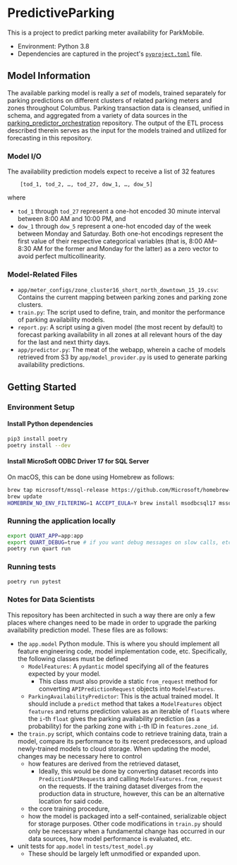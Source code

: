 # PredictiveParking
This is a project to predict parking meter availability for ParkMobile.

- Environment: Python 3.8
- Dependencies are captured in the project's [`pyproject.toml`](pyproject.toml)
  file.

## Model Information
The available parking model is really a *set* of models, trained separately for
parking predictions on different clusters of related parking meters and zones
throughout Columbus. Parking transaction data is cleansed, unified in schema,
and aggregated from a variety of data sources in the
[parking_predictor_orchestration](https://github.com/SmartColumbusOS/parking_predictor_orchestration)
repository. The output of the ETL process described therein serves as the input
for the models trained and utilized for forecasting in this repository.

### Model I/O
The availability prediction models expect to receive a list of 32 features
```
    [tod_1, tod_2, …, tod_27, dow_1, …, dow_5]
```
where
  - `tod_1` through `tod_27` represent a one-hot encoded 30 minute interval
    between 8:00 AM and 10:00 PM,
    and
  - `dow_1` through `dow_5` represent a one-hot encoded day of the week between
    Monday and Saturday.
Both one-hot encodings represent the first value of their respective
categorical variables (that is, 8:00 AM–8:30 AM for the former and Monday for
the latter) as a zero vector to avoid perfect multicollinearity.

### Model-Related Files
  - `app/meter_configs/zone_cluster16_short_north_downtown_15_19.csv`: Contains
    the current mapping between parking zones and parking zone clusters.
  - `train.py`: The script used to define, train, and monitor the performance of
    parking availability models.
  - `report.py`: A script using a given model (the most recent by default) to
    forecast parking availability in all zones at all relevant hours of the day
    for the last and next thirty days.
  - `app/predictor.py`: The meat of the webapp, wherein a cache of models
    retrieved from S3 by `app/model_provider.py` is used to generate parking
    availability predictions.

## Getting Started
### Environment Setup
#### Install Python dependencies
```bash
pip3 install poetry
poetry install --dev
```

#### Install MicroSoft ODBC Driver 17 for SQL Server
On macOS, this can be done using Homebrew as follows:
```bash
brew tap microsoft/mssql-release https://github.com/Microsoft/homebrew-mssql-release
brew update
HOMEBREW_NO_ENV_FILTERING=1 ACCEPT_EULA=Y brew install msodbcsql17 mssql-tools
```

### Running the application locally
```bash
export QUART_APP=app:app
export QUART_DEBUG=true # if you want debug messages on slow calls, etc.
poetry run quart run
```

### Running tests
```bash
poetry run pytest
```

### Notes for Data Scientists
This repository has been architected in such a way there are only a few places
where changes need to be made in order to upgrade the parking availability
prediction model. These files are as follows:
- the `app.model` Python module. This is where you should implement all feature
  engineering code, model implementation code, etc. Specifically, the following
  classes must be defined
  - `ModelFeatures`: A `pydantic` model specifying all of the features expected
    by your model.
    - This class must also provide a static `from_request` method for
      converting `APIPredictionRequest` objects into `ModelFeatures`.
  - `ParkingAvailabilityPredictor`: This is the actual trained model. It should
    include a `predict` method that takes a `ModelFeatures` object `features`
    and returns prediction values as an iterable of `float`s where the `i`-th
    `float` gives the parking availability prediction (as a probability) for
    the parking zone with `i`-th ID in `features.zone_id`.
- the `train.py` script, which contains code to retrieve training data, train a
  model, compare its performance to its recent predecessors, and upload
  newly-trained models to cloud storage. When updating the model, changes may
  be necessary here to control
  - how features are derived from the retrieved dataset,
    - Ideally, this would be done by converting dataset records into
      `PredictionAPIRequest`s and calling `ModelFeatures.from_request` on the
      requests. If the training dataset diverges from the production data in
      structure, however, this can be an alternative location for said code.
  - the core training procedure,
  - how the model is packaged into a self-contained, serializable object for
    storage purposes.
  Other code modifications in `train.py` should only be necessary when a
  fundamental change has occurred in our data sources, how model performance is
  evaluated, etc.
- unit tests for `app.model` in `tests/test_model.py`
  - These should be largely left unmodified or expanded upon.
